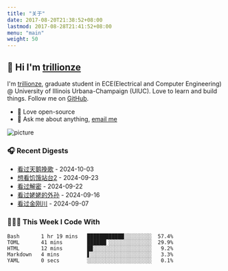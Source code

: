 ```yaml
---
title: "关于"
date: 2017-08-20T21:38:52+08:00
lastmod: 2017-08-28T21:41:52+08:00
menu: "main"
weight: 50
---
```


## 👋 Hi I'm [trillionze](https://www.trillionze.com)

I'm [trillionze](https://www.trillionze.com), graduate student in ECE(Electrical and Computer Engineering) @ University of Illinois Urbana-Champaign (UIUC). Love to learn and build things. Follow me on [GitHub](https://github.com/trillionze).

- 💼 Love open-source
- 💬 Ask me about anything, [email me](trillionze@163.com)

![picture](https://image.pseudoyu.com/images/dino.gif)

### 🎧 Recent Digests

<!-- douban starts -->
* <a href='http://movie.douban.com/subject/35258381/' target='_blank'>看过天鹅挽歌</a> - 2024-10-03
* <a href='http://movie.douban.com/subject/36406672/' target='_blank'>想看饥饿站台2</a> - 2024-09-23
* <a href='http://movie.douban.com/subject/26370387/' target='_blank'>看过解密</a> - 2024-09-22
* <a href='http://movie.douban.com/subject/36328210/' target='_blank'>看过姥姥的外孙</a> - 2024-09-16
* <a href='http://movie.douban.com/subject/35155748/' target='_blank'>看过金刚川</a> - 2024-09-07
<!-- douban ends -->

### 👨🏻‍💻 This Week I Code With

<!-- code_time starts -->

```text
Bash       1 hr 19 mins   ████████████░░░░░░░░░  57.4%
TOML       41 mins        ██████▎░░░░░░░░░░░░░░  29.9%
HTML       12 mins        █▉░░░░░░░░░░░░░░░░░░░   9.2%
Markdown   4 mins         ▋░░░░░░░░░░░░░░░░░░░░   3.3%
YAML       0 secs         ░░░░░░░░░░░░░░░░░░░░░   0.1%
```

<!-- code_time ends -->